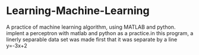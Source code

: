 # Learning-Machine-Learning
A practice of machine learning algorithm, using MATLAB and python.
implent a perceptron with matlab and python as a practice.in this program, a linerly separable data set was made first that it was separate by a line y=-3x+2
